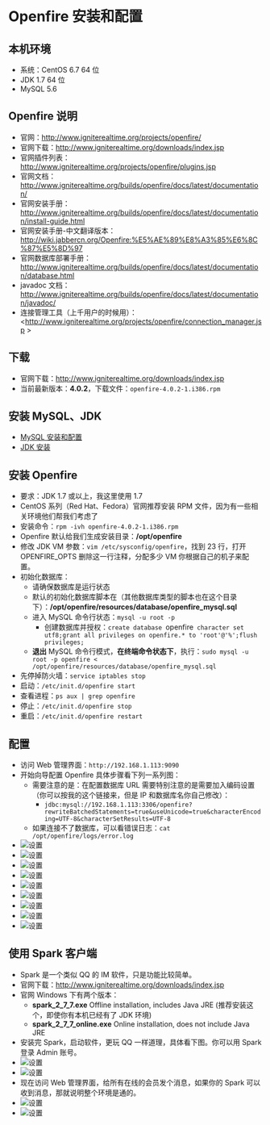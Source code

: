 # Openfire 安装和配置


## 本机环境

- 系统：CentOS 6.7 64 位
- JDK 1.7 64 位
- MySQL 5.6


## Openfire 说明


- 官网：<http://www.igniterealtime.org/projects/openfire/>
- 官网下载：<http://www.igniterealtime.org/downloads/index.jsp>
- 官网插件列表：<http://www.igniterealtime.org/projects/openfire/plugins.jsp>
- 官网文档：<http://www.igniterealtime.org/builds/openfire/docs/latest/documentation/>
- 官网安装手册：<http://www.igniterealtime.org/builds/openfire/docs/latest/documentation/install-guide.html>
- 官网安装手册-中文翻译版本：<http://wiki.jabbercn.org/Openfire:%E5%AE%89%E8%A3%85%E6%8C%87%E5%8D%97>
- 官网数据库部署手册：<http://www.igniterealtime.org/builds/openfire/docs/latest/documentation/database.html>
- javadoc 文档：<http://www.igniterealtime.org/builds/openfire/docs/latest/documentation/javadoc/>
- 连接管理工具（上千用户的时候用）：<http://www.igniterealtime.org/projects/openfire/connection_manager.jsp  >


## 下载

- 官网下载：<http://www.igniterealtime.org/downloads/index.jsp>
- 当前最新版本：**4.0.2**，下载文件：`openfire-4.0.2-1.i386.rpm`


## 安装 MySQL、JDK

- [MySQL 安装和配置](Mysql-Install-And-Settings.md)
- [JDK 安装](JDK-Install.md)


## 安装 Openfire

- 要求：JDK 1.7 或以上，我这里使用 1.7
- CentOS 系列（Red Hat、Fedora）官网推荐安装 RPM 文件，因为有一些相关环境他们帮我们考虑了
- 安装命令：`rpm -ivh openfire-4.0.2-1.i386.rpm`
- Openfire 默认给我们生成安装目录：**/opt/openfire**
- 修改 JDK VM 参数：`vim /etc/sysconfig/openfire`，找到 23 行，打开 OPENFIRE_OPTS 删除这一行注释，分配多少 VM 你根据自己的机子来配置。
- 初始化数据库：
	- 请确保数据库是运行状态
	- 默认的初始化数据库脚本在（其他数据库类型的脚本也在这个目录下）：**/opt/openfire/resources/database/openfire_mysql.sql**
	- 进入 MySQL 命令行状态：`mysql -u root -p`
		- 创建数据库并授权：`create database `openfire` character set utf8;grant all privileges on openfire.* to 'root'@'%';flush privileges;`
	- **退出** MySQL 命令行模式，**在终端命令状态下**，执行：`sudo mysql -u root -p openfire < /opt/openfire/resources/database/openfire_mysql.sql`
- 先停掉防火墙：`service iptables stop`
- 启动：`/etc/init.d/openfire start`
- 查看进程：`ps aux | grep openfire`
- 停止：`/etc/init.d/openfire stop`
- 重启：`/etc/init.d/openfire restart`


## 配置

- 访问 Web 管理界面：`http://192.168.1.113:9090`
- 开始向导配置 Openfire 具体步骤看下列一系列图：
	- 需要注意的是：在配置数据库 URL 需要特别注意的是需要加入编码设置（你可以按我的这个链接来，但是 IP 和数据库名你自己修改）：
		- `jdbc:mysql://192.168.1.113:3306/openfire?rewriteBatchedStatements=true&useUnicode=true&characterEncoding=UTF-8&characterSetResults=UTF-8`
	- 如果连接不了数据库，可以看错误日志：`cat /opt/openfire/logs/error.log`
- ![设置](../images/Openfire-Settings-a-1.jpg)
- ![设置](../images/Openfire-Settings-a-2.jpg)
- ![设置](../images/Openfire-Settings-a-3.jpg)
- ![设置](../images/Openfire-Settings-a-4.jpg)
- ![设置](../images/Openfire-Settings-a-5.jpg)
- ![设置](../images/Openfire-Settings-a-6.jpg)
- ![设置](../images/Openfire-Settings-a-7.jpg)
- ![设置](../images/Openfire-Settings-a-8.jpg)
- ![设置](../images/Openfire-Settings-a-9.jpg)


## 使用 Spark 客户端

- Spark 是一个类似 QQ 的 IM 软件，只是功能比较简单。
- 官网下载：<http://www.igniterealtime.org/downloads/index.jsp>
- 官网 Windows 下有两个版本：
	- **spark_2_7_7.exe** Offline installation, includes Java JRE (推荐安装这个，即使你有本机已经有了 JDK 环境) 
	- **spark_2_7_7_online.exe** Online installation, does not include Java JRE
- 安装完 Spark，启动软件，更玩 QQ 一样道理，具体看下图。你可以用 Spark 登录 Admin 账号。
- ![设置](../images/Openfire-Settings-a-11.jpg)
- ![设置](../images/Openfire-Settings-a-12.jpg)
- 现在访问 Web 管理界面，给所有在线的会员发个消息，如果你的 Spark 可以收到消息，那就说明整个环境是通的。
- ![设置](../images/Openfire-Settings-a-10.jpg)
- ![设置](../images/Openfire-Settings-a-13.jpg)
